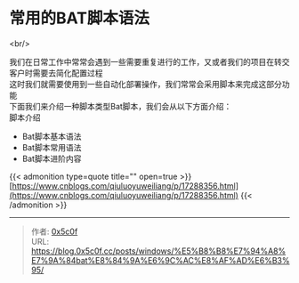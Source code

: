 # 常用的BAT脚本语法

&lt;br/&gt;  

我们在日常工作中常常会遇到一些需要重复进行的工作，又或者我们的项目在转交客户时需要去简化配置过程  
这时我们就需要使用到一些自动化部署操作，我们常常会采用脚本来完成这部分功能  
下面我们来介绍一种脚本类型Bat脚本，我们会从以下方面介绍：  
脚本介绍  
- Bat脚本基本语法  
- Bat脚本常用语法  
- Bat脚本进阶内容  

{{&lt; admonition type=quote title=&#34;&#34; open=true &gt;}}
[https://www.cnblogs.com/qiuluoyuweiliang/p/17288356.html](https://www.cnblogs.com/qiuluoyuweiliang/p/17288356.html)
{{&lt; /admonition &gt;}}


---

> 作者: [0x5c0f](https://blog.0x5c0f.cc)  
> URL: https://blog.0x5c0f.cc/posts/windows/%E5%B8%B8%E7%94%A8%E7%9A%84bat%E8%84%9A%E6%9C%AC%E8%AF%AD%E6%B3%95/  


